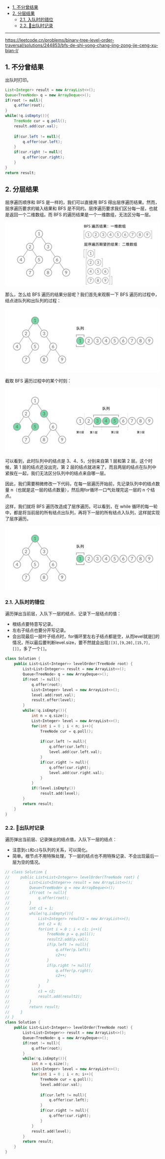 - [1. 不分曾结果](#1-不分曾结果)
- [2. 分层结果](#2-分层结果)
  - [2.1. 入队时的错位](#21-入队时的错位)
  - [2.2. 🚀出队时记录](#22-出队时记录)


---

https://leetcode.cn/problems/binary-tree-level-order-traversal/solutions/244853/bfs-de-shi-yong-chang-jing-zong-jie-ceng-xu-bian-l/


## 1. 不分曾结果
出队时打印。
```java
List<Integer> result = new ArrayList<>();
Queue<TreeNode> q = new ArrayDeque<>();
if(root != null){
    q.offer(root);
}
while(!q.isEmpty()){
    TreeNode cur = q.poll();
    result.add(cur.val);

    if(cur.left != null){
        q.offer(cur.left);
    }
    if(cur.right != null){
        q.offer(cur.right);
    }
}
return result;
```
## 2. 分层结果

层序遍历顺序和 BFS 是一样的，我们可以直接用 BFS 得出层序遍历结果。然而，层序遍历要求的输入结果和 BFS 是不同的。层序遍历要求我们区分每一层，也就是返回一个二维数组。而 BFS 的遍历结果是一个一维数组，无法区分每一层。

![picture 3](../../images/b7f6f8081cc15486a58183a2d1dd5572b795c17d2fd98ed3d884a915981b8d18.png)  

那么，怎么给 BFS 遍历的结果分层呢？我们首先来观察一下 BFS 遍历的过程中，结点进队列和出队列的过程：

![4529bf559c6a2d84d550eebaee027c3b7ae25069e4ec91f27b29a4c6358d6662](../../images/4529bf559c6a2d84d550eebaee027c3b7ae25069e4ec91f27b29a4c6358d6662.gif)

截取 BFS 遍历过程中的某个时刻：

![picture 5](../../images/ec82afd61d795e414ed77369d6026ce18eaa389d0e9cea9f9dedeec4d4ec2206.png)  

可以看到，此时队列中的结点是 3、4、5，分别来自第 1 层和第 2 层。这个时候，第 1 层的结点还没出完，第 2 层的结点就进来了，而且两层的结点在队列中紧挨在一起，我们无法区分队列中的结点来自哪一层。

因此，我们需要稍微修改一下代码，在每一层遍历开始前，先记录队列中的结点数量 n（也就是这一层的结点数量），然后用for循环一口气处理完这一层的 n 个结点。

这样，我们就将 BFS 遍历改造成了层序遍历。可以看到，在 while 循环的每一轮中，都是将当前层的所有结点出队列，再将下一层的所有结点入队列，这样就实现了层序遍历。

![94cd1fa999df0276f1dae77a9cca83f4cabda9e2e0b8571cd9550a8ee3545f56](../../images/94cd1fa999df0276f1dae77a9cca83f4cabda9e2e0b8571cd9550a8ee3545f56.gif)


### 2.1. 入队时的错位
遍历弹出当前层，入队下一层的结点、记录下一层结点的值：
- 根结点要特意写记录。
- 左右子结点也要分开写记录。
- 会出现最后一层叶子结点时，for循环里左右子结点都是空，从而level就是[]的情况，所以最后要判断level.size，要不然就会出现`[[3],[9,20],[15,7],[]]`，多了一个`[]`。

```cpp
class Solution {
    public List<List<Integer>> levelOrder(TreeNode root) {
        List<List<Integer>> result = new ArrayList<>();
        Queue<TreeNode> q = new ArrayDeque<>();
        if(root != null){
            q.offer(root);
            List<Integer> level = new ArrayList<>();
            level.add(root.val);
            result.offer(level);
        }
        while(!q.isEmpty()){
            int n = q.size();
            List<Integer> level = new ArrayList<>();
            for(int i = 0 ; i < n; i++){
                TreeNode cur = q.poll();
                
                if(cur.left != null){
                    q.offer(cur.left);
                    level.add(cur.left.val);
                }
                if(cur.right != null){
                    q.offer(cur.right);
                    level.add(cur.right.val);
                }
            }
            if(!level.isEmpty())
                result.add(level);
        }
        return result;
    }
}
```

### 2.2. 🚀出队时记录
遍历弹出当前层、记录弹出的结点值，入队下一层的结点：
- 注意到`c1`和`c2`与队列的关系，可以简化。
- 简单。根节点不用特殊处理，下一层的结点也不用特殊记录、不会出现最后一层为空的情况。
```cpp
// class Solution {
//     public List<List<Integer>> levelOrder(TreeNode root) {
//         List<List<Integer>> result = new ArrayList<>();
//         Queue<TreeNode> q = new ArrayDeque<>();
//         if(root != null){
//             q.offer(root);
//         }
//         int c1 = 1;
//         while(!q.isEmpty()){
//             List<Integer> result2 = new ArrayList<>();
//             int c2 = 0;
//             for(int i = 0 ; i < c1; i++){
//                 TreeNode p = q.poll();
//                 result2.add(p.val);
//                 if(p.left != null){
//                     q.offer(p.left);
//                     c2++;
//                 }
//                 if(p.right != null){
//                     q.offer(p.right);
//                     c2++;
//                 }
//             }
//             c1 = c2;
//             result.add(result2);
//         }
//         return result;
//     }
// }
class Solution {
    public List<List<Integer>> levelOrder(TreeNode root) {
        List<List<Integer>> result = new ArrayList<>();
        Queue<TreeNode> q = new ArrayDeque<>();
        if(root != null){
            q.offer(root);
        }
        while(!q.isEmpty()){
            int n = q.size();
            List<Integer> level = new ArrayList<>();
            for(int i = 0 ; i < n; i++){
                TreeNode cur = q.poll();
                level.add(cur.val);
                
                if(cur.left != null){
                    q.offer(cur.left);
                }
                if(cur.right != null){
                    q.offer(cur.right);
                }
            }
            result.add(level);
        }
        return result;
    }
}
```
